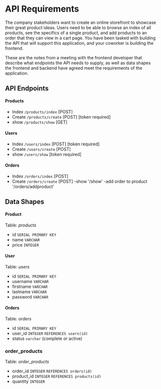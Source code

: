 


# API Requirements
The company stakeholders want to create an online storefront to showcase their great product ideas. Users need to be able to browse an index of all products, see the specifics of a single product, and add products to an order that they can view in a cart page. You have been tasked with building the API that will support this application, and your coworker is building the frontend.

These are the notes from a meeting with the frontend developer that describe what endpoints the API needs to supply, as well as data shapes the frontend and backend have agreed meet the requirements of the application. 

## API Endpoints
#### Products
- Index `/products/index` [POST]
- Create `/products/create` [POST] [token required]
- show `/products/show` [GET]


#### Users
- Index `/users/index` [POST] [token required]
- Create `/users/create` [POST]
- show `/users/show`  [token required]


#### Orders
- Index `/orders/index` [POST]
- Create `/orders/create` [POST]
-show '/show' 
-add order to product '/orders/addproduct'



## Data Shapes
#### Product
Table: *products*
- id `SERIAL PRIMARY KEY`
- name `VARCHAR`
- price `INTEGER`

#### User
Table: *users*
- id `SERIAL PRIMARY KEY`
- username `VARCHAR`
- firstname `VARCHAR`
- lastname `VARCHAR`
- password `VARCHAR`

#### Orders
Table: *orders*
- id `SERIAL PRIMARY KEY`
- user_id `INTEGER` `REFERENCES users(id)`
- status `varchar` (complete or active)

### order_products
Table: *order_products*
- order_id `INTEGER` `REFERENCES orders(id)` 
- product_id `INTEGER` `REFERENCES products(id)`
- quantity `INTEGER`